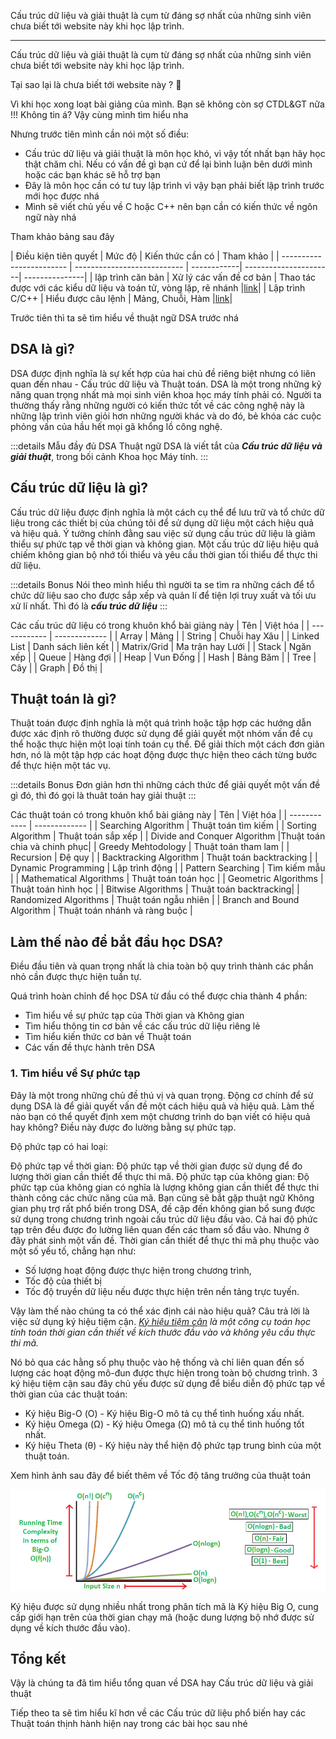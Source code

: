 <!-- ---
layout: Post
title: Giới thiệu về cấu trúc dữ liệu và giải thuật
subtitle: Cấu trúc dữ liệu và giải thuật
author: Theanishtar
date: 2023-06-21
useHeaderImage: false
headerImage: https://github.com/dangtranhuu/images/blob/main/angurvad/dsa/session1/banner.png?raw=true
headerMask: rgba(39, 64, 112, 0.599)
permalinkPattern: /ebook/dsa/:slug/
tags:
  - Data structures 
  - Algorithms
  - DSA
--- -->

Cấu trúc dữ liệu và giải thuật là cụm từ đáng sợ nhất của những sinh viên chưa biết tới website này khi học lập trình.

<!-- more -->

---
Cấu trúc dữ liệu và giải thuật là cụm từ đáng sợ nhất của những sinh viên chưa biết tới website này khi học lập trình.

Tại sao lại là chưa biết tới website này ? 🤔

Vì khi học xong loạt bài giảng của mình. Bạn sẽ không còn sợ CTDL&GT nữa !!! Không tin á? Vậy cùng mình tìm hiểu nha 

Nhưng trước tiên mình cần nói một số điều:
- Cấu trúc dữ liệu và giải thuật là môn học khó, vì vậy tốt nhất bạn hãy học thật chăm chỉ. Nếu có vấn đề gì bạn cứ để lại bình luận bên dưới mình hoặc các bạn khác sẽ hỗ trợ bạn
- Đây là môn học cần có tư tuy lập trình vì vậy bạn phải biết lập trình trước mới học được nhá
- Mình sẽ viết chủ yếu về C hoặc C++ nên bạn cần có kiến thức về ngôn ngữ này nhá

Tham khảo bảng sau đây

| Điều kiện tiên quyết     | Mức độ      | Kiến thức cần có      | Tham khảo      |
| ------------------------ | --------------------------- | ------------| ----------------------| ---------------|
| lập trình căn bản | Xử lý các vấn đề cơ bản | Thao tác được với các kiểu dữ liệu và toán tử, vòng lặp, rẽ nhánh |[link]()| 
| Lập trình C/C++ | Hiểu được câu lệnh | Mảng, Chuỗi, Hàm |[link]()| 

Trước tiên thì ta sẽ tìm hiểu về thuật ngữ DSA trước nhá 

## DSA là gì?

DSA được định nghĩa là sự kết hợp của hai chủ đề riêng biệt nhưng có liên quan đến nhau - Cấu trúc dữ liệu và Thuật toán. DSA là một trong những kỹ năng quan trọng nhất mà mọi sinh viên khoa học máy tính phải có. Người ta thường thấy rằng những người có kiến thức tốt về các công nghệ này là những lập trình viên giỏi hơn những người khác và do đó, bẻ khóa các cuộc phỏng vấn của hầu hết mọi gã khổng lồ công nghệ.

:::details Mẫu đầy đủ DSA
Thuật ngữ DSA là viết tắt của **_Cấu trúc dữ liệu và giải thuật_**, trong bối cảnh Khoa học Máy tính.
:::


<!-- ![pic1](https://github.com/dangtranhuu/images/blob/main/angurvad/dsa/session1/Introduction-to-Data-Structures-and-Algorithms-DSA.png?raw=true) -->

## Cấu trúc dữ liệu là gì?

Cấu trúc dữ liệu được định nghĩa là một cách cụ thể để lưu trữ và tổ chức dữ liệu trong các thiết bị của chúng tôi để sử dụng dữ liệu một cách hiệu quả và hiệu quả. Ý tưởng chính đằng sau việc sử dụng cấu trúc dữ liệu là giảm thiểu sự phức tạp về thời gian và không gian. Một cấu trúc dữ liệu hiệu quả chiếm không gian bộ nhớ tối thiểu và yêu cầu thời gian tối thiểu để thực thi dữ liệu.

:::details Bonus
Nói theo mình hiểu thì người ta se tìm ra những cách để tổ chức dữ liệu sao cho được sắp xếp và quản lí để tiện lợi truy xuất và tối ưu xử lí nhất. Thì đó là **_cấu trúc dữ liệu_**
:::

Các cấu trúc dữ liệu có trong khuôn khổ bài giảng này
| Tên          | Việt hóa      |
| ------------ | ------------- |
| Array        | Mảng     | 
| String       | Chuỗi hay Xâu   | 
| Linked List  | Danh sách liên kết    | 
| Matrix/Grid  | Ma trận hay Lưới             | 
| Stack        | Ngăn xếp         | 
| Queue        | Hàng đợi             | 
| Heap         | Vun Đống             | 
| Hash         | Bảng Băm             | 
| Tree         | Cây             | 
| Graph        | Đồ thị              | 

## Thuật toán là gì?

Thuật toán được định nghĩa là một quá trình hoặc tập hợp các hướng dẫn được xác định rõ thường được sử dụng để giải quyết một nhóm vấn đề cụ thể hoặc thực hiện một loại tính toán cụ thể. Để giải thích một cách đơn giản hơn, nó là một tập hợp các hoạt động được thực hiện theo cách từng bước để thực hiện một tác vụ.

:::details Bonus
Đơn giản hơn thì những cách thức để giải quyết một vấn đề gì đó, thì đó gọi là thuât toán hay giải thuật
:::

Các thuật toán có trong khuôn khổ bài giảng này
| Tên          | Việt hóa      |
| ------------ | ------------- |
| Searching Algorithm | Thuật toán tìm kiếm |
| Sorting Algorithm | Thuật toán sắp xếp |
| Divide and Conquer Algorithm |Thuật toán chia và chinh phục|
| Greedy Mehtodology | Thuật toán tham lam |
| Recursion | Đệ quy |
| Backtracking Algorithm | Thuật toán backtracking |
| Dynamic Programming | Lập trình động |
| Pattern Searching | Tìm kiếm mẫu |
| Mathematical Algorithms | Thuật toán toán học |
| Geometric Algorithms | Thuật toán hình học |
| Bitwise Algorithms | Thuật toán backtracking|
| Randomized Algorithms | Thuật toán ngẫu nhiên |
| Branch and Bound Algorithm | Thuật toán nhánh và ràng buộc |

## Làm thế nào để bắt đầu học DSA?

Điều đầu tiên và quan trọng nhất là chia toàn bộ quy trình thành các phần nhỏ cần được thực hiện tuần tự.

Quá trình hoàn chỉnh để học DSA từ đầu có thể được chia thành 4 phần:

- Tìm hiểu về sự phức tạp của Thời gian và Không gian
- Tìm hiểu thông tin cơ bản về các cấu trúc dữ liệu riêng lẻ
- Tìm hiểu kiến thức cơ bản về Thuật toán
- Các vấn đề thực hành trên DSA

### 1. Tìm hiểu về Sự phức tạp
Đây là một trong những chủ đề thú vị và quan trọng. Động cơ chính để sử dụng DSA là để giải quyết vấn đề một cách hiệu quả và hiệu quả. Làm thế nào bạn có thể quyết định xem một chương trình do bạn viết có hiệu quả hay không? Điều này được đo lường bằng sự phức tạp. 

Độ phức tạp có hai loại:

Độ phức tạp về thời gian: Độ phức tạp về thời gian được sử dụng để đo lượng thời gian cần thiết để thực thi mã.
Độ phức tạp của không gian: Độ phức tạp của không gian có nghĩa là lượng không gian cần thiết để thực thi thành công các chức năng của mã.
Bạn cũng sẽ bắt gặp thuật ngữ Không gian phụ trợ rất phổ biến trong DSA, đề cập đến không gian bổ sung được sử dụng trong chương trình ngoài cấu trúc dữ liệu đầu vào.
Cả hai độ phức tạp trên đều được đo lường liên quan đến các tham số đầu vào. Nhưng ở đây phát sinh một vấn đề. Thời gian cần thiết để thực thi mã phụ thuộc vào một số yếu tố, chẳng hạn như:

- Số lượng hoạt động được thực hiện trong chương trình,
- Tốc độ của thiết bị
- Tốc độ truyền dữ liệu nếu được thực hiện trên nền tảng trực tuyến.

Vậy làm thế nào chúng ta có thể xác định cái nào hiệu quả? Câu trả lời là việc sử dụng ký hiệu tiệm cận.
*[Ký hiệu tiệm cận](https://www.geeksforgeeks.org/types-of-asymptotic-notations-in-complexity-analysis-of-algorithms/) là một công cụ toán học tính toán thời gian cần thiết về kích thước đầu vào và không yêu cầu thực thi mã.*

Nó bỏ qua các hằng số phụ thuộc vào hệ thống và chỉ liên quan đến số lượng các hoạt động mô-đun được thực hiện trong toàn bộ chương trình. 3 ký hiệu tiệm cận sau đây chủ yếu được sử dụng để biểu diễn độ phức tạp về thời gian của các thuật toán:

- Ký hiệu Big-O (Ο) - Ký hiệu Big-O mô tả cụ thể tình huống xấu nhất.
- Ký hiệu Omega (Ω) - Ký hiệu Omega (Ω) mô tả cụ thể tình huống tốt nhất.
- Ký hiệu Theta (θ) - Ký hiệu này thể hiện độ phức tạp trung bình của một thuật toán.

Xem hình ảnh sau đây để biết thêm về Tốc độ tăng trưởng của thuật toán

![pic1](https://github.com/dangtranhuu/images/blob/main/angurvad/dsa/session1/mypic.png?raw=true)

Ký hiệu được sử dụng nhiều nhất trong phân tích mã là Ký hiệu Big O, cung cấp giới hạn trên của thời gian chạy mã (hoặc dung lượng bộ nhớ được sử dụng về kích thước đầu vào).

## Tổng kết
 
Vậy là chúng ta đã tìm hiểu tổng quan về DSA hay Cấu trúc dữ liệu và giải thuật

Tiếp theo ta sẽ tìm hiểu kĩ hơn về các Cấu trúc dữ liệu phổ biến hay các Thuật toán thịnh hành hiện nay trong các bài học sau nhé